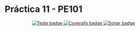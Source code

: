 # Práctica 11 - PE101

<p align="center">
  <a href="https://github.com/LeandroArmas/P11_PE101_LeandroArmas/actions/workflows/node.js.yml">
    <img alt="Tests badge" src="https://github.com/LeandroArmas/P11_PE101_LeandroArmas/actions/workflows/node.js.yml/badge.svg">
  </a>
  <a href="https://github.com/LeandroArmas/P11_PE101_LeandroArmas/actions/workflows/coveralls.yml">
    <img alt="Coveralls badge" src="https://github.com/LeandroArmas/P11_PE101_LeandroArmas/actions/workflows/coveralls.yml/badge.svg">
  </a>
  <a href="https://sonarcloud.io/summary/new_code?id=LeandroArmas_P11_PE101_LeandroArmas">
    <img alt="Sonar badge" src="https://sonarcloud.io/api/project_badges/measure?project=LeandroArmas_P11_PE101_LeandroArmas&metric=alert_status">
  </a>
</p>
